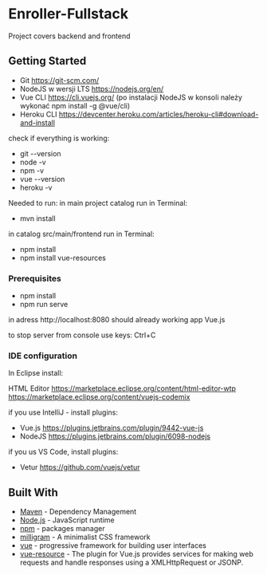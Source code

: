 # Enroller-Fullstack 

Project covers backend and frontend 

## Getting Started

- Git https://git-scm.com/
- NodeJS w wersji LTS https://nodejs.org/en/ 
- Vue CLI https://cli.vuejs.org/ (po instalacji NodeJS w konsoli należy wykonać npm install -g @vue/cli)
- Heroku CLI https://devcenter.heroku.com/articles/heroku-cli#download-and-install

check if everything is working:
- git --version
- node -v
- npm -v
- vue --version
- heroku -v

Needed to run:
in main project catalog run in Terminal:  
- mvn install

in catalog src/main/frontend run in Terminal:
- npm install
- npm install vue-resources

### Prerequisites

- npm install
- npm run serve

in adress http://localhost:8080 should already working app Vue.js

to stop server from console use keys:  Ctrl+C


### IDE configuration

In Eclipse install:

HTML Editor https://marketplace.eclipse.org/content/html-editor-wtp
https://marketplace.eclipse.org/content/vuejs-codemix

if you use IntelliJ - install plugins:

 -  Vue.js https://plugins.jetbrains.com/plugin/9442-vue-js
 - NodeJS https://plugins.jetbrains.com/plugin/6098-nodejs

if you us VS Code, install plugins:
  - Vetur https://github.com/vuejs/vetur


## Built With
* [Maven](https://maven.apache.org/) - Dependency Management
* [Node.js](https://nodejs.org/en/) - JavaScript runtime
* [npm](https://www.npmjs.com/) - packages manager
* [milligram](https://milligram.io/) - A minimalist CSS framework
* [vue](https://vuejs.org/) - progressive framework for building user interfaces
* [vue-resource](https://github.com/pagekit/vue-resource) - The plugin for Vue.js provides services for making web requests 
  and handle responses using a XMLHttpRequest or JSONP.










